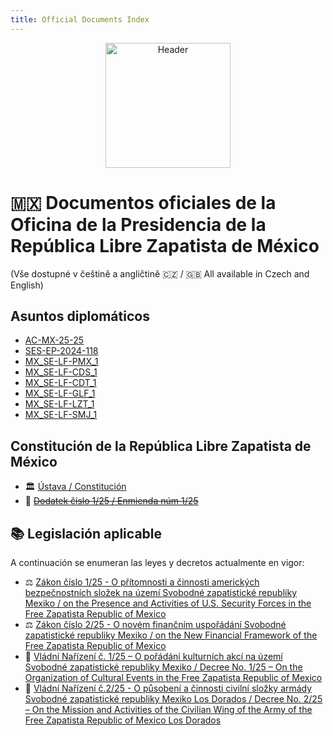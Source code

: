 ```yaml
---
title: Official Documents Index
---
```


<p align="center">
  <img src="{{ '/assets/img/header.png' | relative_url }}" alt="Header" height="200">
</p>

# 🇲🇽 Documentos oficiales de la Oficina de la Presidencia de la República Libre Zapatista de México
(Vše dostupné v češtině a angličtině 🇨🇿 / 🇬🇧 All available in Czech and English)

## Asuntos diplomáticos

- [AC-MX-25-25](./documents/DE_AC-MX-25-25_1)
- [SES-EP-2024-118](./documents/US_SES-EP-2024-118_1)
- [MX_SE-LF-PMX_1](./documents/MX_SE-LF-PMX_1.md)
- [MX_SE-LF-CDS_1](./documents/MX_SE-LF-CDS_1.md)
- [MX_SE-LF-CDT_1](./documents/MX_SE-LF-CDT_1.md)
- [MX_SE-LF-GLF_1](./documents/MX_SE-LF-GLF_1.md)
- [MX_SE-LF-LZT_1](./documents/MX_SE-LF-LZT_1.md)
- [MX_SE-LF-SMJ_1](./documents/MX_SE-LF-SMJ_1.md)

## Constitución de la República Libre Zapatista de México

- 🏛 [Ústava / Constitución](./documents/constitution)
- 📜 ~~[Dodatek číslo 1/25 / Enmienda núm 1/25](./documents/amendment125)~~

## 📚 Legislación aplicable

A continuación se enumeran las leyes y decretos actualmente en vigor:

- ⚖️ [Zákon číslo 1/25 - O přítomnosti a činnosti amerických bezpečnostních složek na území Svobodné zapatistické republiky Mexiko / on the Presence and Activities of U.S. Security Forces in the Free Zapatista Republic of Mexico ](./documents/law125)
- ⚖️ [Zákon číslo 2/25 - O novém finančním uspořádání Svobodné zapatistické republiky Mexiko / on the New Financial Framework of the Free Zapatista Republic of Mexico ](./documents/law225)
- 📄 [Vládní Nařízení č. 1/25 – O pořádání kulturních akcí na území Svobodné zapatistické republiky Mexiko / Decree No. 1/25 – On the Organization of Cultural Events in the Free Zapatista Republic of Mexico](./documents/order125)
- 📄 [Vládní Nařízení č.2/25 - O působení a činnosti civilní složky armády Svobodné zapatistické republiky Mexiko Los Dorados / Decree No. 2/25 – On the Mission and Activities of the Civilian Wing of the Army of the Free Zapatista Republic of Mexico Los Dorados](./documents/order225.md)
